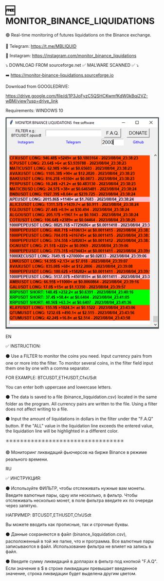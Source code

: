 # 🆓 MONITOR_BINANCE_LIQUIDATIONS

🟢 Real-time monitoring of futures liquidations on the Binance exchange.

📧 Telegram: https://t.me/MBLIQUID

📧 Instagram: https://instagram.com/monitor_binance_liquidations

⤵️ DOWNLOAD FROM sourceforge.net ✅ MALWARE SCANNED ✅ ⤵️

➡️ https://monitor-binance-liquidations.sourceforge.io



Download from GOOGLEDRIVE:

https://drive.google.com/file/d/1P3JoFyzC5QSHCKwmfKdW0kBqj2VZ-wBM/view?usp=drive_link

Requirements: WINDOWS 10


![SCREENSHOT](https://github.com/MBLiquid/MBL/blob/main/mbl_screen1.PNG)

EN

✅ INSTRUCTION:

⚫ Use a FILTER to monitor the coins you need. Input currency pairs from one or more into the filter. To monitor several coins, in the filter field input them one by one with a comma separator.

FOR EXAMPLE: BTCUSDT,ETHUSDT,CfxUSdt

You can enter both uppercase and lowercase letters.

⚫ The data is saved to a file (binance_liqquidation.csv) located in the same folder as the program. All currency pairs are written to the file. Using a filter does not affect writing to a file.

⚫ Input the amount of liquidations in dollars in the filter under the "F.A.Q" button. If the "ALL" value in the liquidation line exceeds the entered value, the liquidation line will be highlighted in a different color.

✳️✳️✳️✳️✳️✳️✳️✳️✳️✳️✳️✳️✳️✳️✳️✳️✳️✳️✳️✳️✳️✳️✳️✳️✳️✳️✳️✳️✳️✳️✳️✳️✳️

🟢 Мониторинг ликвидаций фьючерсов на бирже Binance в режиме реального времени.

RU

✅  ИНСТРУКЦИЯ:

⚫ Используйте ФИЛЬТР, чтобы отслеживать нужные вам монеты. Введите валютные пары, одну или несколько, в фильтр. Чтобы отслеживать несколько монет, в поле фильтра введите их по очереди через запятую.

НАПРИМЕР: BTCUSDT,ETHUSDT,CfxUSdt

Вы можете вводить как прописные, так и строчные буквы.

⚫ Данные сохраняются в файл (binance_liqquidation.csv), расположенный в той же папке, что и программа. Все валютные пары записываются в файл. Использование фильтра не влияет на запись в файл.

⚫ Введите сумму ликвидаций в долларах в фильтр под кнопкой "F.A.Q". Если значение в $ в строке ликвидации превышает введенное значение, строка ликвидации будет выделена другим цветом.




